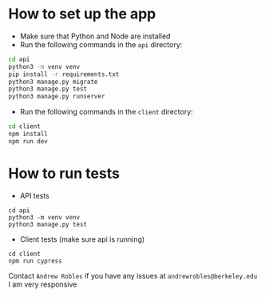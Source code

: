 # How to set up the app
- Make sure that Python and Node are installed
- Run the following commands in the `api` directory:
```bash
cd api
python3 -m venv venv
pip install -r requirements.txt
python3 manage.py migrate
python3 manage.py test
python3 manage.py runserver
```
- Run the following commands in the `client` directory:
```bash
cd client
npm install
npm run dev
```

# How to run tests
- API tests
```
cd api
python3 -m venv venv
python3 manage.py test
```
- Client tests (make sure api is running)
```
cd client
npm run cypress
```

Contact `Andrew Robles` if you have any issues at `andrewrobles@berkeley.edu` I am very responsive

